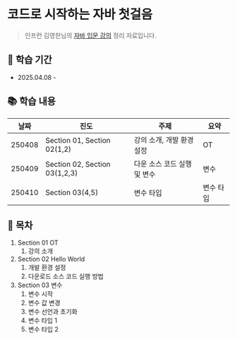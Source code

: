 # 코드로 시작하는 자바 첫걸음

> 인프런 김영한님의 [자바 입문 강의](https://inf.run/WUc1V) 정리 자료입니다.

## 📅 학습 기간
- 2025.04.08 - 

## 📚 학습 내용
| 날짜 | 진도 | 주제 | 요약 |
|------|------|------|------|
| 250408 | Section 01, Section 02(1,2) | 강의 소개, 개발 환경 설정 | OT |
| 250409 | Section 02, Section 03(1,2,3) | 다운 소스 코드 실행 및 변수 | 변수 |
| 250410 | Section 03(4,5) | 변수 타입 | 변수 타입 |


## 📖 목차
1. Section 01 OT
    1. 강의 소개
2. Section 02 Hello World
    1. 개발 환경 설정
    2. 다운로드 소스 코드 실행 방법
3. Section 03 변수
    1. 변수 시작
    2. 변수 값 변경
    3. 변수 선언과 초기화
    4. 변수 타입 1
    5. 변수 타입 2
